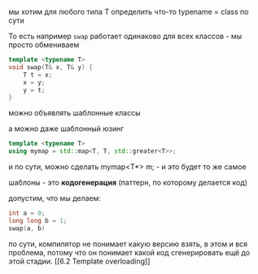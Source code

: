 мы хотим для любого типа T определить что-то
typename = class по сути

То есть например `swap` работает одинаково для всех классов - мы просто обмениваем 
```cpp
template <typename T>
void swap(T& x, T& y) {
	T t = x;
	x = y;
	y = t;
}
```

можно объявлять шаблонные классы

а можно даже шаблонный юзинг
```cpp
template <typename T>
using mymap = std::map<T, T, std::greater<T>>;
```
и по сути, можно сделать
mymap<T*> m; - и это будет то же самое

шаблоны - это **кодогенерация** (паттерн, по которому делается код)

допустим, что мы делаем:
```cpp
int a = 0;
long long b = 1;
swap(a, b)
```
по сути, компилятор не понимает какую версию взять, в этом и вся проблема, потому что он понимает какой код сгенерировать ещё до этой стадии.
[[6.2 Template overloading]]

